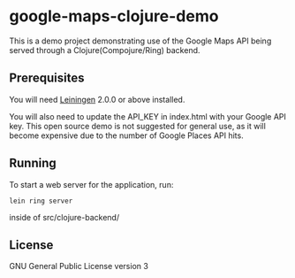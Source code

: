 # google-maps-clojure-demo

This is a demo project demonstrating use of the Google Maps API being served through a Clojure(Compojure/Ring) backend.

## Prerequisites

You will need [Leiningen][] 2.0.0 or above installed.

[leiningen]: https://github.com/technomancy/leiningen

You will also need to update the API_KEY in index.html with your Google API key. This open source demo is not suggested for general use, as it will become expensive due to the number of Google Places API hits.

## Running

To start a web server for the application, run:

    lein ring server

inside of src/clojure-backend/

## License

GNU General Public License version 3
